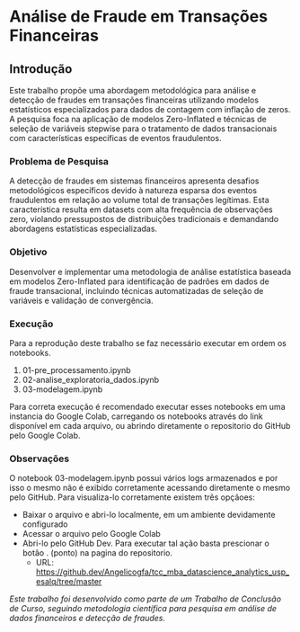 # Análise de Fraude em Transações Financeiras

## Introdução

Este trabalho propõe uma abordagem metodológica para análise e detecção de fraudes em transações financeiras utilizando modelos estatísticos especializados para dados de contagem com inflação de zeros. A pesquisa foca na aplicação de modelos Zero-Inflated e técnicas de seleção de variáveis stepwise para o tratamento de dados transacionais com características específicas de eventos fraudulentos.

### Problema de Pesquisa

A detecção de fraudes em sistemas financeiros apresenta desafios metodológicos específicos devido à natureza esparsa dos eventos fraudulentos em relação ao volume total de transações legítimas. Esta característica resulta em datasets com alta frequência de observações zero, violando pressupostos de distribuições tradicionais e demandando abordagens estatísticas especializadas.

### Objetivo

Desenvolver e implementar uma metodologia de análise estatística baseada em modelos Zero-Inflated para identificação de padrões em dados de fraude transacional, incluindo técnicas automatizadas de seleção de variáveis e validação de convergência.

### Execução

Para a reprodução deste trabalho se faz necessário executar em ordem os notebooks.

1. 01-pre_processamento.ipynb
2. 02-analise_exploratoria_dados.ipynb
3. 03-modelagem.ipynb

Para correta execução é recomendado executar esses notebooks em uma instancia do Google Colab, carregando os notebooks através do link disponível em cada arquivo, ou abrindo diretamente o repositorio do GitHub pelo Google Colab.

### Observações

O notebook 03-modelagem.ipynb possui vários logs armazenados e por isso o mesmo não é exibido corretamente acessando diretamente o mesmo pelo GitHub. Para visualiza-lo corretamente existem três opçãoes:

* Baixar o arquivo e abri-lo localmente, em um ambiente devidamente configurado
* Acessar o arquivo pelo Google Colab
* Abri-lo pelo GitHub Dev. Para executar tal ação basta prescionar o botão . (ponto) na pagina do repositorio.
  * URL: https://github.dev/Angelicogfa/tcc_mba_datascience_analytics_usp_esalq/tree/master 


*Este trabalho foi desenvolvido como parte de um Trabalho de Conclusão de Curso, seguindo metodologia científica para pesquisa em análise de dados financeiros e detecção de fraudes.* 
